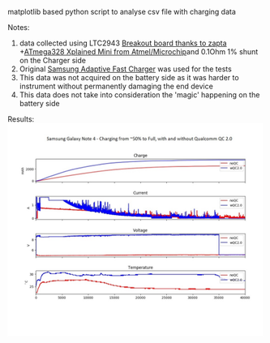 matplotlib based python script to analyse csv file with charging data

Notes:
1. data collected using LTC2943 [Breakout board thanks to zapta](https://oshpark.com/shared_projects/HUri2i6R)
+[ATmega328 Xplained Mini from Atmel/Microchip](http://www.atmel.com/tools/mega328p-xmini.aspx?tab=overview)and 0.1Ohm 1% shunt on the Charger side 
2. Original [Samsung Adaptive Fast Charger](http://www.samsung.com/us/mobile/mobile-accessories/phones/adaptive-fast-charging-wall-charger-detachable-microusb-usb-cable-white-ep-ta20jweusta/) was used for the tests
3. This data was not acquired on the battery side as it was harder to instrument without permanently damaging the end device
4. This data does not take into consideration the 'magic' happening on the battery side 


Results: ![Results](results.jpeg?raw=true "Fast Charging in Action")
